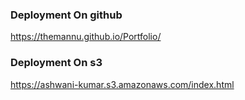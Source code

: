 ### Deployment On github
https://themannu.github.io/Portfolio/



### Deployment On s3
https://ashwani-kumar.s3.amazonaws.com/index.html
